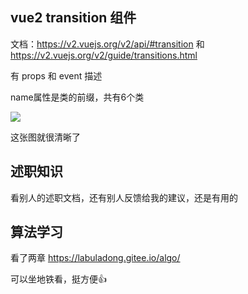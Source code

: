 

## vue2 transition 组件

文档：https://v2.vuejs.org/v2/api/#transition 和 https://v2.vuejs.org/v2/guide/transitions.html

有 props 和 event 描述

name属性是类的前缀，共有6个类

![](https://v2.vuejs.org/images/transition.png)

这张图就很清晰了



## 述职知识

看别人的述职文档，还有别人反馈给我的建议，还是有用的



## 算法学习

看了两章 https://labuladong.gitee.io/algo/

可以坐地铁看，挺方便👍



